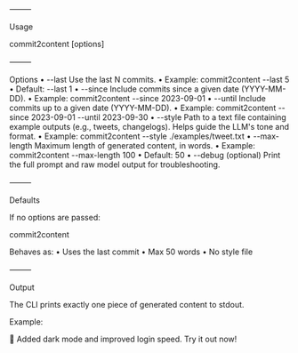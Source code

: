 ⸻

Usage

commit2content [options]

⸻

Options
	•	--last <N>
Use the last N commits.
	•	Example: commit2content --last 5
	•	Default: --last 1
	•	--since <date>
Include commits since a given date (YYYY-MM-DD).
	•	Example: commit2content --since 2023-09-01
	•	--until <date>
Include commits up to a given date (YYYY-MM-DD).
	•	Example: commit2content --since 2023-09-01 --until 2023-09-30
	•	--style <file>
Path to a text file containing example outputs (e.g., tweets, changelogs).
Helps guide the LLM's tone and format.
	•	Example: commit2content --style ./examples/tweet.txt
	•	--max-length <N>
Maximum length of generated content, in words.
	•	Example: commit2content --max-length 100
	•	Default: 50
	•	--debug (optional)
Print the full prompt and raw model output for troubleshooting.

⸻

Defaults

If no options are passed:

commit2content

Behaves as:
	•	Uses the last commit
	•	Max 50 words
	•	No style file

⸻

Output

The CLI prints exactly one piece of generated content to stdout.

Example:

🚀 Added dark mode and improved login speed. Try it out now!